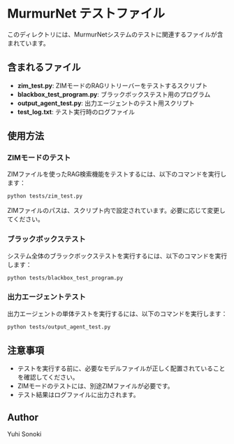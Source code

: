 # MurmurNet テストファイル

このディレクトリには、MurmurNetシステムのテストに関連するファイルが含まれています。

## 含まれるファイル

- **zim_test.py**: ZIMモードのRAGリトリーバーをテストするスクリプト
- **blackbox_test_program.py**: ブラックボックステスト用のプログラム
- **output_agent_test.py**: 出力エージェントのテスト用スクリプト
- **test_log.txt**: テスト実行時のログファイル

## 使用方法

### ZIMモードのテスト

ZIMファイルを使ったRAG検索機能をテストするには、以下のコマンドを実行します：

```bash
python tests/zim_test.py
```

ZIMファイルのパスは、スクリプト内で設定されています。必要に応じて変更してください。

### ブラックボックステスト

システム全体のブラックボックステストを実行するには、以下のコマンドを実行します：

```bash
python tests/blackbox_test_program.py
```

### 出力エージェントテスト

出力エージェントの単体テストを実行するには、以下のコマンドを実行します：

```bash
python tests/output_agent_test.py
```

## 注意事項

- テストを実行する前に、必要なモデルファイルが正しく配置されていることを確認してください。
- ZIMモードのテストには、別途ZIMファイルが必要です。
- テスト結果はログファイルに出力されます。

## Author

Yuhi Sonoki 